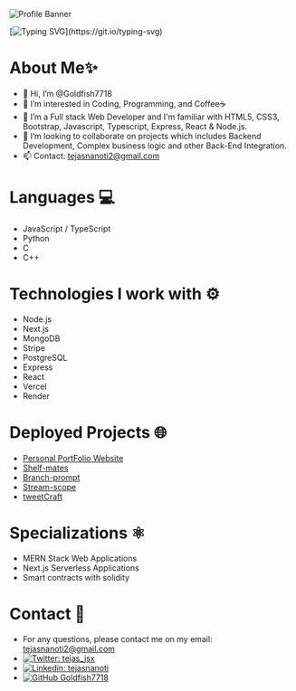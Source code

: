 ![Profile Banner](./Blue%20Yellow%20Futuristic%20Virtual%20Technology%20Blog%20Banner.png)

[![Typing SVG](https://readme-typing-svg.herokuapp.com?font=Fira+Code&weight=700&size=50&duration=1000&pause=1000&color=F78209&center=true&vCenter=true&random=false&width=1200&height=70&lines=Hi!+I'm+Tejas!;I'm+a+Full+Stack+Web+Developer.;And+a+Machine+Learning+Engineer!)](https://git.io/typing-svg)

# About Me✨

- 👋 Hi, I’m @Goldfish7718
- 👀 I’m interested in Coding, Programming, and Coffee☕
- 🌱 I’m a Full stack Web Developer and I'm familiar with HTML5, CSS3, Bootstrap, Javascript, Typescript, Express, React & Node.js.
- 🤝 I’m looking to collaborate on projects which includes Backend Development, Complex business logic and other Back-End Integration.
- 📫 Contact: [tejasnanoti2@gmail.com](mailto://tejasnanoti2@gmail.com)

# Languages 💻

- JavaScript / TypeScript
- Python
- C
- C++

# Technologies I work with ⚙️

- Node.js
- Next.js
- MongoDB
- Stripe
- PostgreSQL
- Express
- React
- Vercel
- Render

# Deployed Projects 🌐

- [Personal PortFolio Website](https://tejasnanoti.vercel.app)
- [Shelf-mates](https://shelfmates.vercel.app)
- [Branch-prompt](https://branch-prompt.vercel.app)
- [Stream-scope](https://stream-scope.vercel.app)
- [tweetCraft](https://tweetcraft.vercel.app)

# Specializations ⚛️

- MERN Stack Web Applications
- Next.js Serverless Applications
- Smart contracts with solidity

# Contact 🔗

- For any questions, please contact me on my email: [tejasnanoti2@gmail.com](mailto:tejasnanoti2@gmail.com)
- [![Twitter: tejas_jsx](https://img.shields.io/twitter/follow/tejas_jsx?style=social)](https://twitter.com/tejas_jsx)
- [![Linkedin: tejasnanoti](https://img.shields.io/badge/-tejasnanoti-blue?style=flat-square&logo=Linkedin&logoColor=white&link=https://www.linkedin.com/in/tejas-nanoti-23965823b/)](https://www.linkedin.com/in/tejas-nanoti-23965823b/)
- [![GitHub Goldfish7718](https://img.shields.io/github/followers/Goldfish7718?label=follow&style=social)](https://github.com/Goldfish7718)



<!---
Goldfish7718/Goldfish7718 is a ✨ special ✨ repository because its `README.md` (this file) appears on your GitHub profile.
You can click the Preview link to take a look at your changes.
--->

